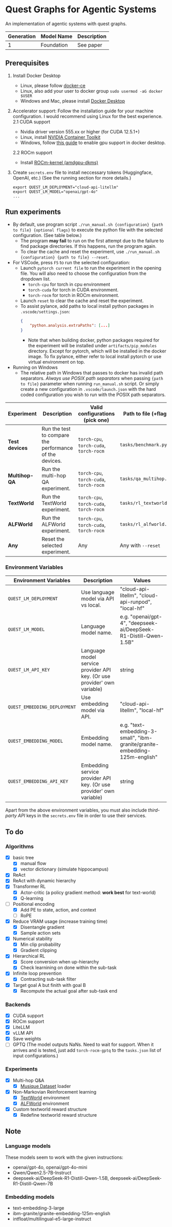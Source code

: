 # Quest Graphs for Agentic Systems

An implementation of agentic systems with quest graphs.

| Generation | Model Name | Description |
| ---------- | ---------- | ----------- |
| 1          | Foundation | See paper   |

## Prerequisites

1.  Install Docker Desktop

    -   Linux, please follow [docker-ce](https://www.linode.com/docs/guides/installing-and-using-docker-on-ubuntu-and-debian/)
    -   Linux, also add your user to docker group `sudo usermod -aG docker $USER`
    -   Windows and Mac, please install [Docker Desktop](https://www.docker.com/products/docker-desktop)

2.  Accelerator support: Follow the installation guide for your machine configuration. I would recommend using Linux for the best experience.
    2.1 CUDA support

    -   Nvidia driver version 555.xx or higher (for CUDA 12.5.1+)
    -   Linux, install [NVIDIA Container Toolkit](https://docs.nvidia.com/datacenter/cloud-native/container-toolkit/latest/install-guide.html)
    -   Windows, follow [this guide](https://docs.docker.com/desktop/gpu/) to enable gpu support in docker desktop.

    2.2 ROCm support

    -   Install [ROCm-kernel (amdgpu-dkms)](https://rocm.docs.amd.com/projects/install-on-linux/en/latest/how-to/docker.html)

3.  Create `secrets.env` file to install neccessary tokens (Huggingface, OpenAI, etc.) (See the running section for more details.)
    ```
    export QUEST_LM_DEPLOYMENT="cloud-api-litellm"
    export QUEST_LM_MODEL="openai/gpt-4o"
    ...
    ```

## Run experiments

-   By default, use program script `./run_manual.sh {configuration} {path to file} {optional flags}` to execute the python file with the selected configuration. (See table below.)
    -   The program **may fail** to run on the first attempt due to the failure to find package directories. If this happens, run the program again.
    -   To clear the cache and reset the experiment, use `./run_manual.sh {configuration} {path to file} --reset`.
-   For VSCode, press `F5` to run the selected configuration:
    -   Launch `pytorch current file` to run the experiment in the opening file. You will also need to choose the configuration from the dropdown list.
        -   `torch-cpu` for torch in cpu environment
        -   `torch-cuda` for torch in CUDA environment.
        -   `torch-rocm` for torch in ROCm environment.
    -   Launch `reset` to clear the cache and reset the experiment.
    -   To assist pylance, add paths to local install python packages in `.vscode/settings.json`:
        ```json
        {
            "python.analysis.extraPaths": [...]
        }
        ```
        -   Note that when building docker, python packages required for the experiment will be installed under `artifacts/pip_modules` directory. Except for pytorch, which will be installed in the docker image. To fix pylance, either refer to local install pytorch or use virtual environment on top.
-   Running on Windows
    -   The relative path in Windows that passes to docker has invalid path separators. _Always use POSIX path separators_ when passing `{path to file}` parameter when running `run_manual.sh` script. Or simply create a new configuration in `.vscode/launch.json` with the hard coded configuration you wish to run with the POSIX path separators.

| Experiment       | Description                                             | Valid configurations (pick one)         | Path to file (+flags)   |
| ---------------- | ------------------------------------------------------- | --------------------------------------- | ----------------------- |
| **Test devices** | Run the test to compare the performance of the devices. | `torch-cpu`, `torch-cuda`, `torch-rocm` | `tasks/benchmark.py`    |
| **Multihop-QA**  | Run the multi-hop QA experiment.                        | `torch-cpu`, `torch-cuda`, `torch-rocm` | `tasks/qa_multihop.py`  |
| **TextWorld**    | Run the TextWorld experiment.                           | `torch-cpu`, `torch-cuda`, `torch-rocm` | `tasks/rl_textworld.py` |
| **ALFWorld**     | Run the ALFWorld experiment.                            | `torch-cpu`, `torch-cuda`, `torch-rocm` | `tasks/rl_alfworld.py`  |
| **Any**          | Reset the selected experiment.                          | Any                                     | Any with `--reset`      |

### Environment Variables

| Environment Variables        | Description                                                              | Values                                                                      |
| ---------------------------- | ------------------------------------------------------------------------ | --------------------------------------------------------------------------- |
| `QUEST_LM_DEPLOYMENT`        | Use language model via API vs local.                                     | "cloud-api-litellm", "cloud-api-runpod", "local-hf"                         |
| `QUEST_LM_MODEL`             | Language model name.                                                     | e.g. "openai/gpt-4", "deepseek-ai/DeepSeek-R1-Distill-Qwen-1.5B"            |
| `QUEST_LM_API_KEY`           | Language model service provider API key. (Or use provider' own variable) | string                                                                      |
| `QUEST_EMBEDDING_DEPLOYMENT` | Use embedding model via API.                                             | "cloud-api-litellm", "local-hf"                                             |
| `QUEST_EMBEDDING_MODEL`      | Embedding model name.                                                    | e.g. "text-embedding-3-small", "ibm-granite/granite-embedding-125m-english" |
| `QUEST_EMBEDDING_API_KEY`    | Embedding service provider API key. (Or use provider' own variable)      | string                                                                      |

Apart from the above environment variables, you must also include _third-party API_ keys in the `secrets.env` file in order to use their services.

## To do

### Algorithms

-   [x] basic tree
    -   [x] manual flow
    -   [x] vector dictionary (simulate hippocampus)
-   [x] ReAct
-   [x] ReAct with dynamic hierarchy
-   [x] Transformer RL
    -   [x] Actor-critic (a policy gradient method: **work best** for text-world)
    -   [x] Q-learning
-   [ ] Positional encoding
    -   [x] Add PE to state, action, and context
    -   [ ] RoPE
-   [x] Reduce VRAM usage (increase training time)
    -   [x] Disentangle gradient
    -   [x] Sample action sets
-   [x] Numerical stability
    -   [x] Min clip probability
    -   [x] Gradient clipping
-   [x] Hierarchical RL
    -   [x] Score conversion when up-hierarchy
    -   [x] Check learnining on done within the sub-task
-   [x] Infinite loop prevention
    -   [x] Contracting sub-task filter
-   [x] Target goal A but finith with goal B
    -   [x] Recompute the actual goal after sub-task end

### Backends

-   [x] CUDA support
-   [x] ROCm support
-   [x] LiteLLM
-   [x] vLLM API
-   [x] Save weights
-   [ ] GPTQ (The model outputs NaNs. Need to wait for support. When it arrives and is tested, just add `torch-rocm-gptq` to the `tasks.json` list of input configurations.)

### Experiments

-   [x] Multi-hop Q&A
    -   [x] [Musique Dataset](https://github.com/StonyBrookNLP/musique) loader
-   [x] Non-Markovian Reinforcement learning
    -   [x] [TextWorld](https://github.com/microsoft/TextWorld) environment
    -   [x] [ALFWorld](https://github.com/alfworld/alfworld) environment
-   [x] Custom textworld reward structure
    -   [x] Redefine textworld reward structure

## Note

### Language models

These models seem to work with the given instructions:

-   openai/gpt-4o, openai/gpt-4o-mini
-   Qwen/Qwen2.5-7B-Instruct
-   deepseek-ai/DeepSeek-R1-Distill-Qwen-1.5B, deepseek-ai/DeepSeek-R1-Distill-Qwen-7B

### Embedding models

-   text-embedding-3-large
-   ibm-granite/granite-embedding-125m-english
-   intfloat/multilingual-e5-large-instruct
